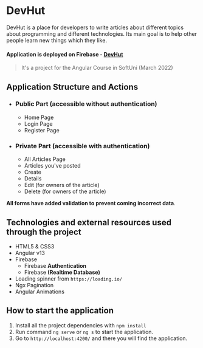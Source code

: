 # DevHut


DevHut is a place for developers to write articles about different topics about programming and different
technologies. Its main goal is to help other people learn new things which they like.

#### Application is deployed on Firebase - [DevHut](https://devhub-angular-softuni.web.app/)
>It's a project for the Angular Course in SoftUni (March 2022)
## Application Structure and Actions

- ### Public Part (accessible without authentication)
  - Home Page
  - Login Page
  - Register Page
- ### Private Part (accessible with authentication)
  - All Articles Page
  - Articles you've posted
  - Create
  - Details 
  - Edit (for owners of the article)
  - Delete (for owners of the article)

**All forms have added validation to prevent coming incorrect data**.

## Technologies and external resources used through the project

- HTML5 & CSS3
- Angular v13
- Firebase
  - Firebase **Authentication**
  - Firebase **(Realtime Database)**
- Loading spinner from `https://loading.io/`
- Ngx Pagination 
- Angular Animations

## How to start the application

1. Install all the project dependencies with `npm install`
2. Run command `ng serve` or `ng s` to start the application.
3. Go to `http://localhost:4200/` and there you will find the application.
